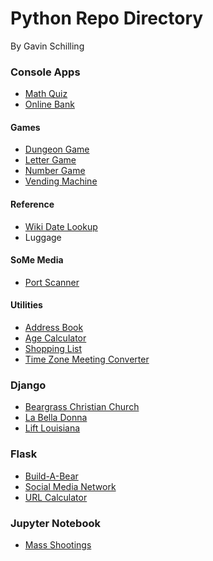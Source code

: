 # Python Repo Directory
By Gavin Schilling

### Console Apps
+ [Math Quiz](https://github.com/schillgc/Python/tree/master/Console%20Apps/Math%20Quiz)
+ [Online Bank](https://github.com/schillgc/Python/tree/master/Console%20Apps/Online%20Bank)

#### Games
+ [Dungeon Game](https://github.com/schillgc/Python/tree/master/Console%20Apps/Games/Dungeon%20Game)
+ [Letter Game](https://github.com/schillgc/Python/tree/master/Console%20Apps/Games/Letter%20Game)
+ [Number Game](https://github.com/schillgc/Python/tree/master/Console%20Apps/Games/Number%20Game)
+ [Vending Machine](https://github.com/schillgc/Python/tree/master/Console%20Apps/Games/Vending%20Machine)

#### Reference
+ [Wiki Date Lookup](https://github.com/schillgc/Python/tree/master/Console%20Apps/Reference/Wiki%20Date%20Lookup)
+ Luggage

#### SoMe Media
+ [Port Scanner](https://github.com/schillgc/Python/tree/master/Console%20Apps/SoMe%20Media)

#### Utilities
+ [Address Book](https://github.com/schillgc/Python/tree/master/Console%20Apps/Utilities/Address%20Book)
+ [Age Calculator](https://github.com/schillgc/Python/tree/master/Console%20Apps/Utilities/Age%20Calculator)
+ [Shopping List](https://github.com/schillgc/Python/tree/master/Console%20Apps/Utilities/Shopping%20List)
+ [Time Zone Meeting Converter](https://github.com/schillgc/Python/tree/master/Console%20Apps/Utilities/Time%20Zone%20Meeting%20Converter)

### Django
+ [Beargrass Christian Church](https://github.com/schillgc/Python/tree/master/Django/Beargrass_Christian_Church)
+ [La Bella Donna](https://github.com/schillgc/Python/tree/master/Django/La_Bella_Donna)
+ [Lift Louisiana](https://github.com/schillgc/Python/tree/master/Django/Lift%20Louisiana)

### Flask
+ [Build-A-Bear](https://github.com/schillgc/Python/tree/master/Flask/Build-A-Bear)
+ [Social Media Network](https://github.com/schillgc/Python/tree/master/Flask/Social%20Media%20Network)
+ [URL Calculator](https://github.com/schillgc/Python/tree/master/Flask/URL%20Calculator)

### Jupyter Notebook
+ [Mass Shootings](https://github.com/schillgc/Python/tree/master/Jupyter%20Notebook/Mass%20Shootings)
